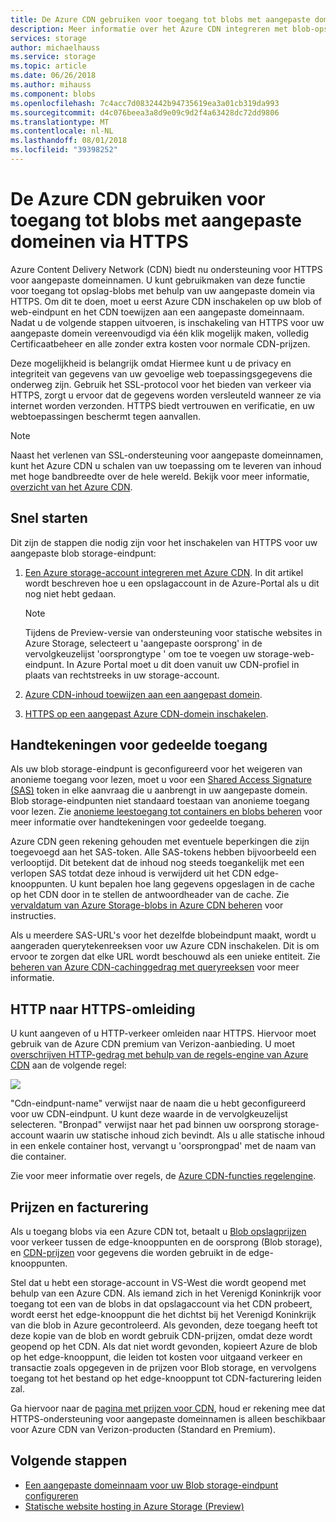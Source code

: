 ```yaml
---
title: De Azure CDN gebruiken voor toegang tot blobs met aangepaste domeinen via HTTPS
description: Meer informatie over het Azure CDN integreren met blob-opslag voor toegang tot blobs met aangepaste domeinen via HTTPS
services: storage
author: michaelhauss
ms.service: storage
ms.topic: article
ms.date: 06/26/2018
ms.author: mihauss
ms.component: blobs
ms.openlocfilehash: 7c4acc7d0832442b94735619ea3a01cb319da993
ms.sourcegitcommit: d4c076beea3a8d9e09c9d2f4a63428dc72dd9806
ms.translationtype: MT
ms.contentlocale: nl-NL
ms.lasthandoff: 08/01/2018
ms.locfileid: "39398252"
---
```

# <a name="using-the-azure-cdn-to-access-blobs-with-custom-domains-over-https"></a>De Azure CDN gebruiken voor toegang tot blobs met aangepaste domeinen via HTTPS
Azure Content Delivery Network (CDN) biedt nu ondersteuning voor HTTPS voor aangepaste domeinnamen. U kunt gebruikmaken van deze functie voor toegang tot opslag-blobs met behulp van uw aangepaste domein via HTTPS. Om dit te doen, moet u eerst Azure CDN inschakelen op uw blob of web-eindpunt en het CDN toewijzen aan een aangepaste domeinnaam. Nadat u de volgende stappen uitvoeren, is inschakeling van HTTPS voor uw aangepaste domein vereenvoudigd via één klik mogelijk maken, volledig Certificaatbeheer en alle zonder extra kosten voor normale CDN-prijzen.

Deze mogelijkheid is belangrijk omdat Hiermee kunt u de privacy en integriteit van gegevens van uw gevoelige web toepassingsgegevens die onderweg zijn. Gebruik het SSL-protocol voor het bieden van verkeer via HTTPS, zorgt u ervoor dat de gegevens worden versleuteld wanneer ze via internet worden verzonden. HTTPS biedt vertrouwen en verificatie, en uw webtoepassingen beschermt tegen aanvallen.

> [!NOTE]  
> Naast het verlenen van SSL-ondersteuning voor aangepaste domeinnamen, kunt het Azure CDN u schalen van uw toepassing om te leveren van inhoud met hoge bandbreedte over de hele wereld. Bekijk voor meer informatie, [overzicht van het Azure CDN](../../cdn/cdn-overview.md).

## <a name="quick-start"></a>Snel starten
Dit zijn de stappen die nodig zijn voor het inschakelen van HTTPS voor uw aangepaste blob storage-eindpunt:

1.  [Een Azure storage-account integreren met Azure CDN](../../cdn/cdn-create-a-storage-account-with-cdn.md).
    In dit artikel wordt beschreven hoe u een opslagaccount in de Azure-Portal als u dit nog niet hebt gedaan.

    > [!NOTE]  
    > Tijdens de Preview-versie van ondersteuning voor statische websites in Azure Storage, selecteert u 'aangepaste oorsprong' in de vervolgkeuzelijst 'oorsprongtype ' om toe te voegen uw storage-web-eindpunt. In Azure Portal moet u dit doen vanuit uw CDN-profiel in plaats van rechtstreeks in uw storage-account.

2.  [Azure CDN-inhoud toewijzen aan een aangepast domein](../../cdn/cdn-map-content-to-custom-domain.md).
3.  [HTTPS op een aangepast Azure CDN-domein inschakelen](../../cdn/cdn-custom-ssl.md).

## <a name="shared-access-signatures"></a>Handtekeningen voor gedeelde toegang
Als uw blob storage-eindpunt is geconfigureerd voor het weigeren van anonieme toegang voor lezen, moet u voor een [Shared Access Signature (SAS)](../common/storage-dotnet-shared-access-signature-part-1.md?toc=%2fazure%2fstorage%2fblobs%2ftoc.json) token in elke aanvraag die u aanbrengt in uw aangepaste domein. Blob storage-eindpunten niet standaard toestaan van anonieme toegang voor lezen. Zie [anonieme leestoegang tot containers en blobs beheren](storage-manage-access-to-resources.md) voor meer informatie over handtekeningen voor gedeelde toegang.

Azure CDN geen rekening gehouden met eventuele beperkingen die zijn toegevoegd aan het SAS-token. Alle SAS-tokens hebben bijvoorbeeld een verlooptijd. Dit betekent dat de inhoud nog steeds toegankelijk met een verlopen SAS totdat deze inhoud is verwijderd uit het CDN edge-knooppunten. U kunt bepalen hoe lang gegevens opgeslagen in de cache op het CDN door in te stellen de antwoordheader van de cache. Zie [vervaldatum van Azure Storage-blobs in Azure CDN beheren](../../cdn/cdn-manage-expiration-of-blob-content.md) voor instructies.

Als u meerdere SAS-URL's voor het dezelfde blobeindpunt maakt, wordt u aangeraden querytekenreeksen voor uw Azure CDN inschakelen. Dit is om ervoor te zorgen dat elke URL wordt beschouwd als een unieke entiteit. Zie [beheren van Azure CDN-cachinggedrag met queryreeksen](../../cdn/cdn-query-string.md) voor meer informatie.

## <a name="http-to-https-redirection"></a>HTTP naar HTTPS-omleiding
U kunt aangeven of u HTTP-verkeer omleiden naar HTTPS. Hiervoor moet gebruik van de Azure CDN premium van Verizon-aanbieding. U moet [overschrijven HTTP-gedrag met behulp van de regels-engine van Azure CDN](../../cdn/cdn-rules-engine.md) aan de volgende regel:

![](./media/storage-https-custom-domain-cdn/redirect-to-https.png)

"Cdn-eindpunt-name" verwijst naar de naam die u hebt geconfigureerd voor uw CDN-eindpunt. U kunt deze waarde in de vervolgkeuzelijst selecteren. "Bronpad" verwijst naar het pad binnen uw oorsprong storage-account waarin uw statische inhoud zich bevindt. Als u alle statische inhoud in een enkele container host, vervangt u 'oorsprongpad' met de naam van die container.

Zie voor meer informatie over regels, de [Azure CDN-functies regelengine](../../cdn/cdn-rules-engine-reference-features.md).

## <a name="pricing-and-billing"></a>Prijzen en facturering
Als u toegang blobs via een Azure CDN tot, betaalt u [Blob opslagprijzen](https://azure.microsoft.com/pricing/details/storage/blobs/) voor verkeer tussen de edge-knooppunten en de oorsprong (Blob storage), en [CDN-prijzen](https://azure.microsoft.com/pricing/details/cdn/) voor gegevens die worden gebruikt in de edge-knooppunten.

Stel dat u hebt een storage-account in VS-West die wordt geopend met behulp van een Azure CDN. Als iemand zich in het Verenigd Koninkrijk voor toegang tot een van de blobs in dat opslagaccount via het CDN probeert, wordt eerst het edge-knooppunt die het dichtst bij het Verenigd Koninkrijk van die blob in Azure gecontroleerd. Als gevonden, deze toegang heeft tot deze kopie van de blob en wordt gebruik CDN-prijzen, omdat deze wordt geopend op het CDN. Als dat niet wordt gevonden, kopieert Azure de blob op het edge-knooppunt, die leiden tot kosten voor uitgaand verkeer en transactie zoals opgegeven in de prijzen voor Blob storage, en vervolgens toegang tot het bestand op het edge-knooppunt tot CDN-facturering leiden zal.

Ga hiervoor naar de [pagina met prijzen voor CDN](https://azure.microsoft.com/pricing/details/cdn/), houd er rekening mee dat HTTPS-ondersteuning voor aangepaste domeinnamen is alleen beschikbaar voor Azure CDN van Verizon-producten (Standard en Premium).

## <a name="next-steps"></a>Volgende stappen
* [Een aangepaste domeinnaam voor uw Blob storage-eindpunt configureren](storage-custom-domain-name.md)
* [Statische website hosting in Azure Storage (Preview)](storage-blob-static-website.md)
